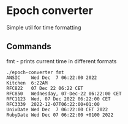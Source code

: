 # Epoch converter
Simple util for time formatting

## Commands

fmt - prints current time in different formats

```shell
./epoch-converter fmt
ANSIC    Wed Dec  7 06:22:00 2022 
Kitchen  6:22AM 
RFC822   07 Dec 22 06:22 CET 
RFC850   Wednesday, 07-Dec-22 06:22:00 CET 
RFC1123  Wed, 07 Dec 2022 06:22:00 CET 
RFC3339  2022-12-07T06:22:00+01:00 
UnixDate Wed Dec  7 06:22:00 CET 2022 
RubyDate Wed Dec 07 06:22:00 +0100 2022 
```

